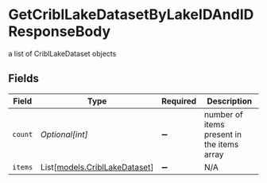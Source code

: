 # GetCriblLakeDatasetByLakeIDAndIDResponseBody

a list of CriblLakeDataset objects


## Fields

| Field                                                          | Type                                                           | Required                                                       | Description                                                    |
| -------------------------------------------------------------- | -------------------------------------------------------------- | -------------------------------------------------------------- | -------------------------------------------------------------- |
| `count`                                                        | *Optional[int]*                                                | :heavy_minus_sign:                                             | number of items present in the items array                     |
| `items`                                                        | List[[models.CriblLakeDataset](../models/cribllakedataset.md)] | :heavy_minus_sign:                                             | N/A                                                            |